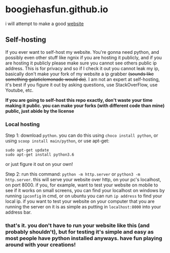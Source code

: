 # boogiehasfun.github.io
i will attempt to make a good [website](https://boogiehasfun.github.io)

## Self-hosting
If you ever want to self-host my website. You're gonna need python, and possibly even other stuff like ngnix if you are hosting it publicly, and if you are hosting it publicly please make sure you cannot see others public ip address. This is for privacy and so if I check it out you cannot leak my ip, basically don't make your fork of my website a ip grabber ~~(sounds like something galaticlemonade would do)~~. I am not an expert at self-hosting, it's best if you figure it out by asking questions, use StackOverFlow, use Youtube, etc. <br>

**If you are going to self-host this repo exactly, don't waste your time making it public. you can make your forks (with different code than mine) public, just abide by the license**

### Local hosting
Step 1: download `python`. you can do this using `choco install python`, or using `scoop install main/python`, or use apt-get:
```
sudo apt-get update
sudo apt-get install python3.6
```
or just figure it out on your own!

Step 2: run this command: `python -m http.server` or `python3 -m http.server`. this will serve your website over http, on your pc's localhost, on port 8000. if you, for example, want to test your website on mobile to see if it works on small screens, you can find your localhost on windows by running `ipconfig` in cmd, or on ubuntu you can run `ip address` to find your local ip. if you want to test your website on your computer that you are running the server on it is as simple as putting in `localhost:8000` into your address bar.

### that's it. you don't have to run your website like this (and probably shouldn't), but for testing it's simple and easy as most people have python installed anyways. have fun playing around with your creations!
<!--hehe secret fail-->
